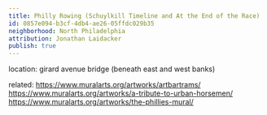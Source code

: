 ```yaml
---
title: Philly Rowing (Schuylkill Timeline and At the End of the Race)
id: 0857e094-b3cf-4db4-ae26-05ffdc029b35
neighborhood: North Philadelphia
attribution: Jonathan Laidacker
publish: true
---
```


location: girard avenue bridge (beneath east and west banks)


            
related: https://www.muralarts.org/artworks/artbartrams/
https://www.muralarts.org/artworks/a-tribute-to-urban-horsemen/
https://www.muralarts.org/artworks/the-phillies-mural/




            
